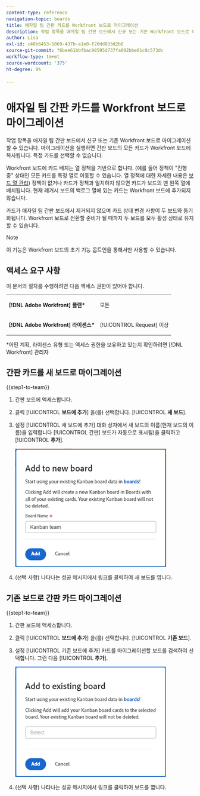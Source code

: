 ```yaml
---
content-type: reference
navigation-topic: boards
title: 애자일 팀 간판 카드를 Workfront 보드로 마이그레이션
description: 작업 항목을 애자일 팀 간판 보드에서 신규 또는 기존 Workfront 보드로 마이그레이션할 수 있습니다.
author: Lisa
exl-id: c40b6453-5869-437b-a1e0-f20dd833d2b8
source-git-commit: f6bee61bbfbac98595d737fa002bbe01c0c573dc
workflow-type: tm+mt
source-wordcount: '375'
ht-degree: 0%

---
```


# 애자일 팀 간판 카드를 Workfront 보드로 마이그레이션

작업 항목을 애자일 팀 간판 보드에서 신규 또는 기존 Workfront 보드로 마이그레이션할 수 있습니다. 마이그레이션을 실행하면 간판 보드의 모든 카드가 Workfront 보드에 복사됩니다. 특정 카드를 선택할 수 없습니다.

Workfront 보드에 카드 배치는 열 정책을 기반으로 합니다. (예를 들어 정책이 &quot;진행 중&quot; 상태인 모든 카드를 특정 열로 이동할 수 있습니다. 열 정책에 대한 자세한 내용은 [보드 열 관리](/help/quicksilver/agile/get-started-with-boards/manage-board-columns.md)) 정책이 없거나 카드가 정책과 일치하지 않으면 카드가 보드의 맨 왼쪽 열에 배치됩니다. 현재 레거시 보드의 백로그 열에 있는 카드는 Workfront 보드에 추가되지 않습니다.

카드가 애자일 팀 간판 보드에서 제거되지 않으며 카드 상태 변경 사항이 두 보드와 동기화됩니다. Workfront 보드로 전환할 준비가 될 때까지 두 보드를 모두 활성 상태로 유지할 수 있습니다.

>[!NOTE]
>
>이 기능은 Workfront 보드의 초기 기능 옵트인을 통해서만 사용할 수 있습니다.

## 액세스 요구 사항

이 문서의 절차를 수행하려면 다음 액세스 권한이 있어야 합니다.

<table style="table-layout:auto">
 <col>
 </col>
 <col>
 </col>
 <tbody>
  <tr>
   <td role="rowheader"><strong>[!DNL Adobe Workfront] 플랜*</strong></td>
   <td> <p>모든</p> </td>
  </tr>
  <tr>
   <td role="rowheader"><strong>[!DNL Adobe Workfront] 라이센스*</strong></td>
   <td> <p>[!UICONTROL Request] 이상</p> </td>
  </tr>
 </tbody>
</table>

&#42;어떤 계획, 라이센스 유형 또는 액세스 권한을 보유하고 있는지 확인하려면 [!DNL Workfront] 관리자

## 간판 카드를 새 보드로 마이그레이션

{{step1-to-team}}

1. 간판 보드에 액세스합니다.
1. 클릭 [!UICONTROL **보드에 추가**] 을(를) 선택합니다. [!UICONTROL **새 보드**].
1. 설정 [!UICONTROL 새 보드에 추가] 대화 상자에서 새 보드의 이름(현재 보드의 이름)을 입력합니다 [!UICONTROL 간판] 보드가 자동으로 표시됨)을 클릭하고 [!UICONTROL **추가**].

   ![새 보드에 간판 카드 추가](assets/add-kanban-cards-to-new-board-dialog.png)

1. (선택 사항) 나타나는 성공 메시지에서 링크를 클릭하여 새 보드를 엽니다.

## 기존 보드로 간판 카드 마이그레이션

{{step1-to-team}}

1. 간판 보드에 액세스합니다.
1. 클릭 [!UICONTROL **보드에 추가**] 을(를) 선택합니다. [!UICONTROL **기존 보드**].
1. 설정 [!UICONTROL 기존 보드에 추가] 카드를 마이그레이션할 보드를 검색하여 선택합니다. 그런 다음 [!UICONTROL **추가**].

   ![기존 보드에 간판 카드 추가](assets/add-kanban-cards-to-existing-board-dialog.png)

1. (선택 사항) 나타나는 성공 메시지에서 링크를 클릭하여 보드를 엽니다.
